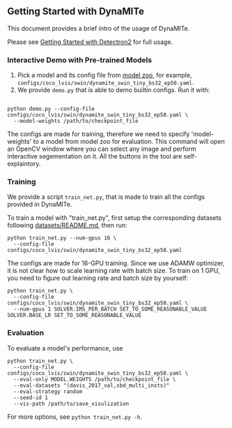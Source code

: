 ## Getting Started with DynaMITe

This document provides a brief intro of the usage of DynaMITe.

Please see [Getting Started with Detectron2](https://github.com/facebookresearch/detectron2/blob/master/GETTING_STARTED.md) for full usage.


### Interactive Demo with Pre-trained Models

1. Pick a model and its config file from
  [model zoo](MODEL_ZOO.md),
  for example, `configs/coco_lvis/swin/dynamite_swin_tiny_bs32_ep50.yaml`.
2. We provide `demo.py` that is able to demo builtin configs. Run it with:
```

python demo.py --config-file configs/coco_lvis/swin/dynamite_swin_tiny_bs32_ep50.yaml \
  --model-weights /path/to/checkpoint_file
```
The configs are made for training, therefore we need to specify 'model-weights' to a model from model zoo for evaluation.
This command will open an OpenCV window where you can select any image and perform interactive segementation on it.
All the buttons in the tool are self-explaintory.


### Training

We provide a script `train_net.py`, that is made to train all the configs provided in DynaMITe.

To train a model with "train_net.py", first
setup the corresponding datasets following
[datasets/README.md](./datasets/README.md),
then run:
```
python train_net.py --num-gpus 16 \
  --config-file configs/coco_lvis/swin/dynamite_swin_tiny_bs32_ep50.yaml
```

The configs are made for 16-GPU training.
Since we use ADAMW optimizer, it is not clear how to scale learning rate with batch size.
To train on 1 GPU, you need to figure out learning rate and batch size by yourself:
```
python train_net.py \
  --config-file configs/coco_lvis/swin/dynamite_swin_tiny_bs32_ep50.yaml \
  --num-gpus 1 SOLVER.IMS_PER_BATCH SET_TO_SOME_REASONABLE_VALUE SOLVER.BASE_LR SET_TO_SOME_REASONABLE_VALUE
```


### Evaluation
To evaluate a model's performance, use
```
python train_net.py \
  --config-file configs/coco_lvis/swin/dynamite_swin_tiny_bs32_ep50.yaml \
  --eval-only MODEL.WEIGHTS /path/to/checkpoint_file \
  --eval-datasets "(davis_2017_val,sbd_multi_insts)"
  --eval-strategy random
  --seed-id 1
  --vis-path /path/to/save_visulization
```
For more options, see `python train_net.py -h`.